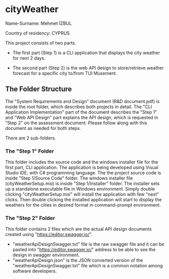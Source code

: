 # cityWeather
Name-Surname: Mehmet İZBUL

Country of residency: CYPRUS

This project consists of two parts.

-	The first part (Step 1) is a CLI application that displays the city weather for next 2 days.

-	The second part (Step 2) is the web API design to store/retrieve weather forecast for a specific city to/from TUI Musement.

## The Folder Structure

The "System Requirements and Design" document (R&D document.pdf) is inside the root folder, which describes both projects in detail.
The "CLI Application Implementation" part of the document describes the "Step 1" and "Web API Design" part explains the API design, which is requested in "Step 2" on the assessment document.
Please follow along with this document as needed for both steps.

There are 2 sub-folders. 

### The "Step 1" Folder
This folder includes the source code and the windows installer file for the first part, CLI application. The application is being developed using Visual Studio IDE, with C# programming language.
The the project source code is inside "Step 1/Source Code" folder. The windows installer file (cityWeatherSetup.msi) is inside "Step 1/Installer" folder. The installer sets up a standalone executable
file in Windows environment. Simply double clicking "cityWeatherSetup.msi" will install the application with few "next" clicks. Then double clicking the installed application will
start to display the weathers for the cities in desired format in command-prompt environment.


### The "Step 2" Folder
This folder contains 2 files which are the actual API design documents created using "https://editor.swagger.io/". 

- "weatherApiDesignSwagger.txt" file is the raw swagger file and it can be pasted into "https://editor.swagger.io/" address to be able to see the design in swagger environment.
- "weatherApiDesign.json" is the JSON converted version of the "weatherApiDesignSwagger.txt" file which is a common notation among software developers.





